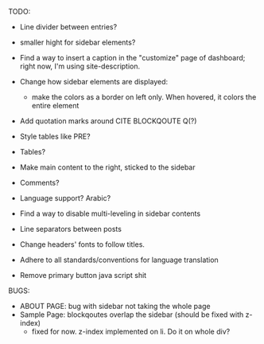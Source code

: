 TODO: 
* Line divider between entries?
* smaller hight for sidebar elements? 
* Find a way to insert a caption in the "customize" page of dashboard; right now, I'm using site-description.
* Change how sidebar elements are displayed: 
	* make the colors as a border on left only. When hovered, it colors the entire element
* Add quotation marks around CITE BLOCKQOUTE Q(?)
* Style tables like PRE? 
* Tables? 
* Make main content to the right, sticked to the sidebar
* Comments? 
* Language support? Arabic? 
* Find a way to disable multi-leveling in sidebar contents
* Line separators between posts
* Change headers' fonts to follow titles. 
* Adhere to all standards/conventions for language translation

* Remove primary button java script shit


BUGS: 
* ABOUT PAGE: bug with sidebar not taking the whole page
* Sample Page: blockqoutes overlap the sidebar (should be fixed with z-index)
	* fixed for now. z-index implemented on li. Do it on whole div? 